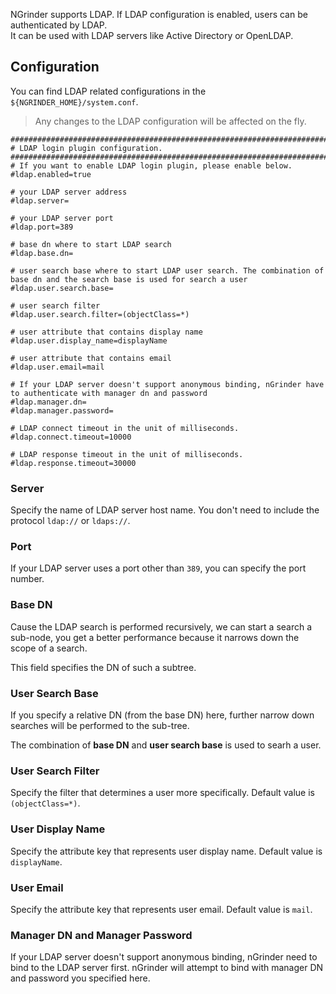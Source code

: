 NGrinder supports LDAP. If LDAP configuration is enabled, users can be authenticated by LDAP.  
It can be used with LDAP servers like Active Directory or OpenLDAP.

## Configuration
You can find LDAP related configurations in the `${NGRINDER_HOME}/system.conf`.
> Any changes to the LDAP configuration will be affected on the fly.
```
######################################################################################
# LDAP login plugin configuration.
######################################################################################
# If you want to enable LDAP login plugin, please enable below.
#ldap.enabled=true

# your LDAP server address
#ldap.server=

# your LDAP server port
#ldap.port=389

# base dn where to start LDAP search
#ldap.base.dn=

# user search base where to start LDAP user search. The combination of base dn and the search base is used for search a user
#ldap.user.search.base=

# user search filter
#ldap.user.search.filter=(objectClass=*)

# user attribute that contains display name
#ldap.user.display_name=displayName

# user attribute that contains email
#ldap.user.email=mail

# If your LDAP server doesn't support anonymous binding, nGrinder have to authenticate with manager dn and password
#ldap.manager.dn=
#ldap.manager.password=

# LDAP connect timeout in the unit of milliseconds.
#ldap.connect.timeout=10000

# LDAP response timeout in the unit of milliseconds.
#ldap.response.timeout=30000
```

### Server
Specify the name of LDAP server host name. You don't need to include the protocol `ldap://` or `ldaps://`.


### Port
If your LDAP server uses a port other than `389`, you can specify the port number.

### Base DN
Cause the LDAP search is performed recursively, we can start a search a sub-node, you get a better performance because it narrows down the scope of a search.

This field specifies the DN of such a subtree.

### User Search Base
If you specify a relative DN (from the base DN) here, further narrow down searches will be performed to the sub-tree.

The combination of **base DN** and **user search base** is used to searh a user.

### User Search Filter
Specify the filter that determines a user more specifically. Default value is `(objectClass=*)`.

### User Display Name
Specify the attribute key that represents user display name. Default value is `displayName`.

### User Email
Specify the attribute key that represents user email. Default value is `mail`.

### Manager DN and Manager Password
If your LDAP server doesn't support anonymous binding, nGrinder need to bind to the LDAP server first. nGrinder will attempt to bind with manager DN and password you specified here.